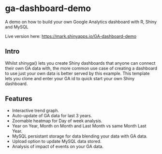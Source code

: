 # ga-dashboard-demo
A demo on how to build your own Google Analytics dashboard with R, Shiny and MySQL

Live version here: https://mark.shinyapps.io/GA-dashboard-demo

## Intro

Whilst shinyga() lets you create Shiny dashboards that anyone can connect their own GA data with, the more common use case of creating a dashboard to use just your own data is better served by this example.  This template lets you clone and enter your GA id to quick start your own Shiny dashboard.

## Features

* Interactive trend graph.
* Auto-update of GA data for last 3 years.
* Zoomable heatmap for Day of week analysis.
* Year on Year, Month on Month and Last Month vs same Month Last Year.
* MySQL persistant storage for data blending your data with GA data.
* Upload option to update MySQL data stored.
* Analysis of impact of events on your GA data.
